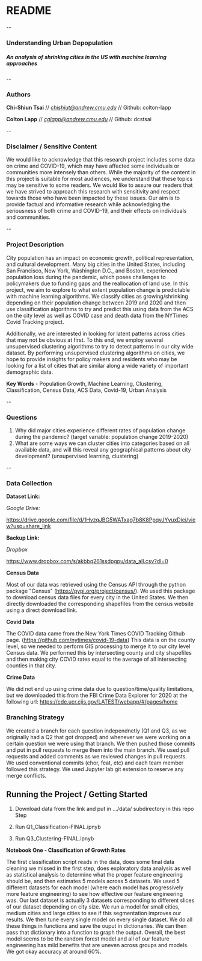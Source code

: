 # README

--

### Understanding Urban Depopulation
##### An analysis of shrinking cities in the US with machine learning approaches 

--

### Authors

**Chi-Shiun Tsai** // *chishiut@andrew.cmu.edu* // Github: colton-lapp

**Colton Lapp** // *cglapp@andrew.cmu.edu* // Github: dcstsai

--

### Disclaimer / Sensitive Content

We would like to acknowledge that this research project includes some data on crime and COVID-19, which may have affected some individuals or communities more intensely than others. While the majority of the content in this project is suitable for most audiences, we understand that these topics may be sensitive to some readers. We would like to assure our readers that we have strived to approach this research with sensitivity and respect towards those who have been impacted by these issues. Our aim is to provide factual and informative research while acknowledging the seriousness of both crime and COVID-19, and their effects on individuals and communities.

--

### Project Description
City population has an impact on economic growth, political representation, and cultural development. Many big cities in the United States, including San Francisco, New York, Washington D.C., and Boston, experienced population loss during the pandemic, which poses challenges to policymakers due to funding gaps and the reallocation of land use. In this project, we aim to explore to what extent population change is predictable with machine learning algorithms. We classify cities as growing/shrinking depending on their population change between 2019 and 2020 and then use classification algorithms to try and predict this using data from the ACS on the city level as well as COVID case and death data from the NYTimes Covid Tracking project.  

Additionally, we are interested in looking for latent patterns across cities that may not be obvious at first. To this end, we employ several unsupervised clustering algorithms to try to detect patterns in our city wide dataset. By performing unsupervised clustering algorithms on cities, we hope to provide insights for policy makers and residents who may be looking for a list of cities that are similar along a wide variety of important demographic data. 

**Key Words** - Population Growth, Machine Learning, Clustering, Classification, Census Data, ACS Data, Covid-19, Urban Analysis

--

### Questions

1. Why did major cities experience different rates of population change during the pandemic? (target variable: population change 2019-2020)
2. What are some ways we can cluster cities into categories based on all available data, and will this reveal any geographical patterns about city development? (unsupervised learning, clustering)

--

### Data Collection

**Dataset Link:**

*Google Drive:*

 https://drive.google.com/file/d/1HvzqJBG5WATxag7b8K8PpqvJYyuxDiei/view?usp=share_link

**Backup Link:** 

*Dropbox*

https://www.dropbox.com/s/akbbq261ssdpgpu/data_all.csv?dl=0


**Census Data**

Most of our data was retrieved using the Census API through the python package "Census" (https://pypi.org/project/census/). We used this package to download census data files for every city in the United States. We then directly downloaded the corresponding shapefiles from the census website using a direct download link.

**Covid Data**

The COVID data came from the New York Times COVID Tracking Github page. (https://github.com/nytimes/covid-19-data) This data is on the county level, so we needed to perform GIS processing to merge it to our city level Census data. We performed this by intersecting county and city shapefiles and then making city COVID rates equal to the average of all intersecting counties in that city. 

**Crime Data**

We did not end up using crime data due to question/time/quality limitations, but we downloaded this from the FBI Crime Data Explorer for 2020 at the following url: https://cde.ucr.cjis.gov/LATEST/webapp/#/pages/home

### Branching Strategy

We created a branch for each question independnetly (Q1 and Q3, as we originally had a Q2 that got dropped) and whenever we were working on a certain question we were using that branch. We then pushed those commits and put in pull requests to merge them into the main branch. We used pull requests and added comments as we reviewed changes in pull requests. We used conventional commits (chor, feat, etc) and each team member followed this strategy. We used Jupyter lab git extension to reserve any merge conflicts.


## Running the Project / Getting Started

1. Download data from the link and put in .../data/ subdirectory in this repo
Step

2. Run Q1_Classification-FINAL.ipnyb

3. Run Q3_Clustering-FINAL.ipnyb


**Notebook One - Classification of Growth Rates**

The first classification script reads in the data, does some final data cleaning we missed in the first step, does exploratory data analysis as well as statistical analysis to determine what the proper feature engineering should be, and then estimates 5 models across 5 datasets. We used 5 different datasets for each model (where each model has progressively more feature engineering) to see how effective our feature engineering was. Our last dataset is actually 3 datasets corresponding to different slices of our dataset depending on city size. We run a model for small cities, medium cities and large cities to see if this segmentation improves our results. We then tune every single model on every single dataset. We do all these things in functions and save the ouput in dictionaries. We can then pass that dictionary into a function to graph the output. Overall, the best model seems to be the random forest model and all of our feature engineering has mild benefits that are uneven across groups and models. We got okay accuracy at around 60%. 


